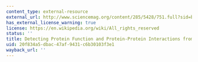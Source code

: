 ```yaml
---
content_type: external-resource
external_url: http://www.sciencemag.org/content/285/5428/751.full?sid=be5213fe-51b7-4f61-8c83-30cc3177cf55
has_external_license_warning: true
license: https://en.wikipedia.org/wiki/All_rights_reserved
status: ''
title: Detecting Protein Function and Protein-Protein Interactions from Genome Sequences
uid: 20f834a5-dbac-47af-9431-c6b30103f3e1
wayback_url: ''
---
```

